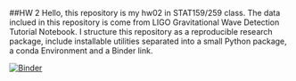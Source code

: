 ##HW 2
Hello, this repository is my hw02 in STAT159/259 class. The data inclued in this repository is come from LIGO Gravitational Wave Detection Tutorial Notebook. I structure this repository as a reproducible research package, include installable utilities separated into a small Python package, a conda Environment and a Binder link. 

[![Binder](https://mybinder.org/badge_logo.svg)](https://mybinder.org/v2/gh/UCB-stat-159-s23/hw02-didi5555.git/HEAD?labpath=LOSC_Event_tutorial.ipynb)